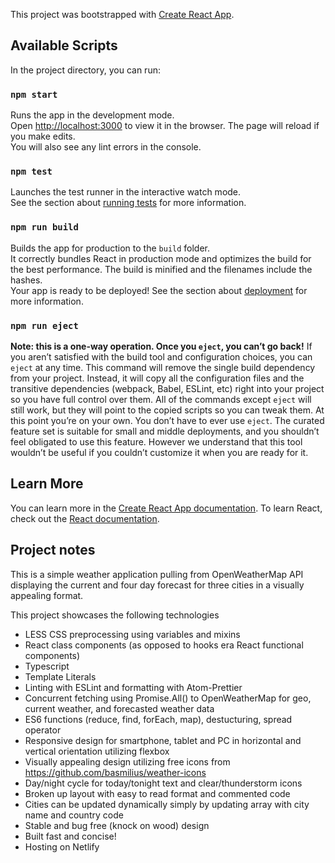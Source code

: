
This project was bootstrapped with [Create React App](https://github.com/facebook/create-react-app).

## Available Scripts
In the project directory, you can run:

### `npm start`
Runs the app in the development mode.\
Open [http://localhost:3000](http://localhost:3000) to view it in the browser.
The page will reload if you make edits.\
You will also see any lint errors in the console.

### `npm test`
Launches the test runner in the interactive watch mode.\
See the section about [running tests](https://facebook.github.io/create-react-app/docs/running-tests) for more information.

### `npm run build`
Builds the app for production to the `build` folder.\
It correctly bundles React in production mode and optimizes the build for the best performance.
The build is minified and the filenames include the hashes.\
Your app is ready to be deployed!
See the section about [deployment](https://facebook.github.io/create-react-app/docs/deployment) for more information.

### `npm run eject`
**Note: this is a one-way operation. Once you `eject`, you can’t go back!**
If you aren’t satisfied with the build tool and configuration choices, you can `eject` at any time. This command will remove the single build dependency from your project.
Instead, it will copy all the configuration files and the transitive dependencies (webpack, Babel, ESLint, etc) right into your project so you have full control over them. All of the commands except `eject` will still work, but they will point to the copied scripts so you can tweak them. At this point you’re on your own.
You don’t have to ever use `eject`. The curated feature set is suitable for small and middle deployments, and you shouldn’t feel obligated to use this feature. However we understand that this tool wouldn’t be useful if you couldn’t customize it when you are ready for it.

## Learn More
You can learn more in the [Create React App documentation](https://facebook.github.io/create-react-app/docs/getting-started).
To learn React, check out the [React documentation](https://reactjs.org/).

## Project notes
This is a simple weather application pulling from OpenWeatherMap API displaying the current and four day forecast for three cities in a visually appealing format.

This project showcases the following technologies
- LESS CSS preprocessing using variables and mixins
- React class components (as opposed to hooks era React functional components)
- Typescript
- Template Literals
- Linting with ESLint and formatting with Atom-Prettier
- Concurrent fetching using Promise.All() to OpenWeatherMap for geo, current weather, and forecasted weather data
- ES6 functions (reduce, find, forEach, map), destucturing, spread operator
- Responsive design for smartphone, tablet and PC in horizontal and vertical orientation utilizing flexbox
- Visually appealing design utilizing free icons from https://github.com/basmilius/weather-icons
- Day/night cycle for today/tonight text and clear/thunderstorm icons
- Broken up layout with easy to read format and commented code
- Cities can be updated dynamically simply by updating array with city name and country code
- Stable and bug free (knock on wood) design
- Built fast and concise!
- Hosting on Netlify
